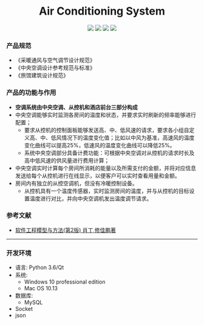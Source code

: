 

<h1 align="center">Air Conditioning System</h2>

<p align="center">
   <a><img src="https://img.shields.io/badge/language-python-orange.svg"></a>
   <a href="https://github.com/hxxyy/air-conditioning-system/blob/master/LICENSE"><img src="https://img.shields.io/badge/license-MIT-000000.svg"></a>
   <a><img src="https://img.shields.io/badge/platform-linux%7CWindows%7COSX-ff69b4.svg"></a>
   <a><img src="https://img.shields.io/badge/Command-passing-brightgreen.svg"></a>  
</p>



### 产品规范

* 《采暖通风与空气调节设计规范》
* 《中央空调设计参考规范与标准》
* 《旅馆建筑设计规范》

### 产品的功能与作用
* **空调系统由中央空调、从控机和酒店前台三部分构成**
* 中央空调能够实时监测各房间的温度和状态，并要求实时刷新的频率能够进行配置；
    * 要求从控机的控制面板能够发送高、中、低风速的请求，要求各小组自定义高、中、低风情况下的温度变化值；比如以中风为基准，高速风的温度变化曲线可以提高25%，低速风的温度变化曲线可以降低25%。
    * 系统中央空调部分具备计费功能：可根据中央空调对从控机的请求时长及高中低风速的供风量进行费用计算；
* 中央空调实时计算每个房间所消耗的能量以及所需支付的金额，并将对应信息发送给每个从控机进行在线显示，以便客户可以实时查看用量和金额。
* 房间内有独立的从控空调机，但没有冷暖控制设备。
    * 从控机具有一个温度传感器，实时监测房间的温度，并与从控机的目标设置温度进行对比，并向中央空调机发出温度调节请求。

### 参考文献

* [软件工程模型与方法(第2版) 肖丁,修佳鹏著](https://www.amazon.cn/图书/dp/B00PXFWJY2)

------

### 开发环境
* 语言: Python 3.6/Qt
* 系统:
    * Windows 10 professional edition
    * Mac OS 10.13
* 数据库:
    * MySQL
* Socket
* json

